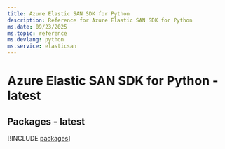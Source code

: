 ```yaml
---
title: Azure Elastic SAN SDK for Python
description: Reference for Azure Elastic SAN SDK for Python
ms.date: 09/23/2025
ms.topic: reference
ms.devlang: python
ms.service: elasticsan
---
```

# Azure Elastic SAN SDK for Python - latest
## Packages - latest
[!INCLUDE [packages](elastic-san-index.md)]